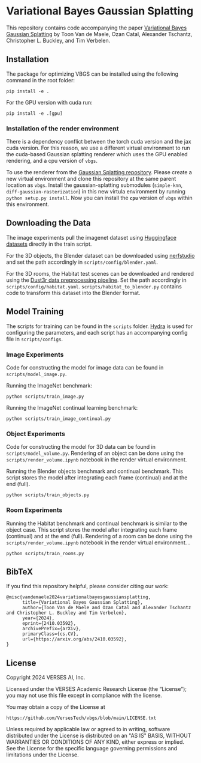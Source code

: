 # Variational Bayes Gaussian Splatting

This repository contains code accompanying the paper [Variational Bayes Gaussian Splatting](https://arxiv.org/abs/2410.03592
) by Toon Van de Maele, Ozan Catal, Alexander Tschantz, Christopher L. Buckley, and Tim Verbelen. 

## Installation 

The package for optimizing VBGS can be installed using the following command in the root folder: 
```
pip install -e . 
```

For the GPU version with cuda run: 
```
pip install -e .[gpu]
```

### Installation of the render environment

There is a dependency conflict between the torch cuda version and the jax cuda version. For this reason, we use a different virtual environment to run the cuda-based Gaussian splatting renderer which uses the GPU enabled rendering, and a cpu version of `vbgs`.

To use the renderer from the [Gaussian Splatting repository](https://github.com/graphdeco-inria/gaussian-splatting). Please create a new virtual environment and clone this repository at the same parent location as `vbgs`. Install the gaussian-splatting submodules (`simple-knn`, `diff-gaussian-rasterization`) in this new virtula environment by running `python setup.py install`. Now you can install the **`cpu`** version of `vbgs` within this environment. 

## Downloading the Data 

The image experiments pull the imagenet dataset using [Huggingface datasets](https://huggingface.co/docs/datasets/en/index) directly in the train script. 

For the 3D objects, the Blender dataset can be downloaded using [nerfstudio](https://docs.nerf.studio/quickstart/existing_dataset.html) and set the path accordingly in `scripts/config/blender.yaml`. 

For the 3D rooms, the Habitat test scenes can be downloaded and rendered using the [Dust3r data preprocessing pipeline](https://github.com/naver/dust3r/tree/main/datasets_preprocess/habitat). Set the path accordingly in `scripts/config/habitat.yaml`. `scripts/habitat_to_blender.py` contains code to transform this dataset into the Blender format.

## Model Training  

The scripts for training can be found in the `scripts` folder. [Hydra](hydra.cc) is used for configuring the parameters, and each script has an accompanying config file in `scripts/configs`. 

### Image Experiments

Code for constructing the model for image data can be found in `scripts/model_image.py`.

Running the ImageNet benchmark: 
```
python scripts/train_image.py
```
Running the ImageNet continual learning benchmark: 
```
python scripts/train_image_continual.py
```

### Object Experiments

Code for constructing the model for 3D data can be found in `scripts/model_volume.py`. Rendering of an object can be done using the `scripts/render_volume.ipynb` notebook in the render virtual environment.

Running the Blender objects benchmark and continual benchmark. This script stores the model after integrating each frame (continual) and at the end (full). 
```
python scripts/train_objects.py
```

### Room Experiments


Running the Habitat benchmark and continual benchmark is similar to the object case. This script stores the model after integrating each frame (continual) and at the end (full). Rendering of a room can be done using the `scripts/render_volume.ipynb` notebook in the render virtual environment.
.
```
python scripts/train_rooms.py
```

## BibTeX


If you find this repository helpful, please consider citing our work: 
```
@misc{vandemaele2024variationalbayesgaussiansplatting,
      title={Variational Bayes Gaussian Splatting}, 
      author={Toon Van de Maele and Ozan Catal and Alexander Tschantz and Christopher L. Buckley and Tim Verbelen},
      year={2024},
      eprint={2410.03592},
      archivePrefix={arXiv},
      primaryClass={cs.CV},
      url={https://arxiv.org/abs/2410.03592}, 
}
```

## License

Copyright 2024 VERSES AI, Inc.

Licensed under the VERSES Academic Research License (the “License”);
you may not use this file except in compliance with the license.

You may obtain a copy of the License at

    https://github.com/VersesTech/vbgs/blob/main/LICENSE.txt

Unless required by applicable law or agreed to in writing, software
distributed under the License is distributed on an "AS IS" BASIS,
WITHOUT WARRANTIES OR CONDITIONS OF ANY KIND, either express or implied.
See the License for the specific language governing permissions and
limitations under the License.
